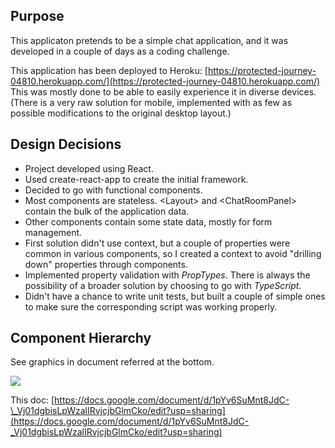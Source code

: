 ## Purpose

This applicaton pretends to be a simple chat application, and it was developed in a couple of days as a coding challenge.

This application has been deployed to Heroku: [https://protected-journey-04810.herokuapp.com/](https://protected-journey-04810.herokuapp.com/) This was mostly done to be able to easily experience it in diverse devices. (There is a very raw solution for mobile, implemented with as few as possible modifications to the original desktop layout.)

## Design Decisions

- Project developed using React.
- Used create-react-app to create the initial framework.
- Decided to go with functional components.
- Most components are stateless. \<Layout\> and \<ChatRoomPanel\> contain the bulk of the application data.
- Other components contain some state data, mostly for form management.
- First solution didn&#39;t use context, but a couple of properties were common in various components, so I created a context to avoid &quot;drilling down&quot; properties through components.
- Implemented property validation with _PropTypes_. There is always the possibility of a broader solution by choosing to go with _TypeScript_.
- Didn&#39;t have a chance to write unit tests, but built a couple of simple ones to make sure the corresponding script was working properly.

## Component Hierarchy

See graphics in document referred at the bottom.

![](RackMultipart20201021-4-126hfur_html_1f954d8542b89e2a.png)

This doc: [https://docs.google.com/document/d/1pYv6SuMnt8JdC-\_Vj01dgbisLpWzalIRvjcjbGlmCko/edit?usp=sharing](https://docs.google.com/document/d/1pYv6SuMnt8JdC-_Vj01dgbisLpWzalIRvjcjbGlmCko/edit?usp=sharing)
